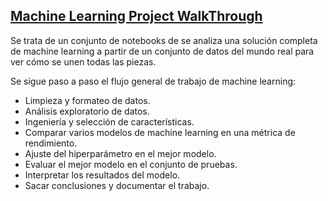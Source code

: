 ## [Machine Learning Project WalkThrough](https://github.com/SgtSteiner/DataScience/tree/master/ML%20Project%20WalkThrough)
Se trata de un conjunto de notebooks de se analiza una solución completa de machine learning a partir de un conjunto de datos del mundo real para ver cómo se unen todas las piezas.

Se sigue paso a paso el flujo general de trabajo de machine learning:

+ Limpieza y formateo de datos.
+ Análisis exploratorio de datos.
+ Ingeniería y selección de características.
+ Comparar varios modelos de machine learning en una métrica de rendimiento.
+ Ajuste del hiperparámetro en el mejor modelo.
+ Evaluar el mejor modelo en el conjunto de pruebas.
+ Interpretar los resultados del modelo.
+ Sacar conclusiones y documentar el trabajo.
